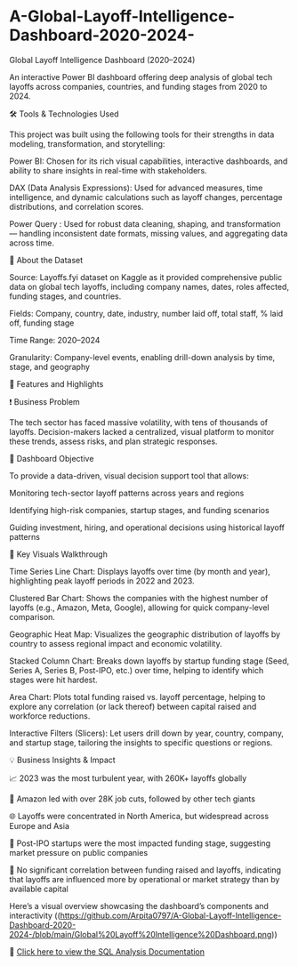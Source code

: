# A-Global-Layoff-Intelligence-Dashboard-2020-2024-

Global Layoff Intelligence Dashboard (2020–2024)

An interactive Power BI dashboard offering deep analysis of global tech layoffs across companies, countries, and funding stages from 2020 to 2024.

🛠 Tools & Technologies Used

This project was built using the following tools for their strengths in data modeling, transformation, and storytelling:

Power BI: Chosen for its rich visual capabilities, interactive dashboards, and ability to share insights in real-time with stakeholders.

DAX (Data Analysis Expressions): Used for advanced measures, time intelligence, and dynamic calculations such as layoff changes, percentage distributions, and correlation scores.

Power Query : Used for robust data cleaning, shaping, and transformation — handling inconsistent date formats, missing values, and aggregating data across time.


📂 About the Dataset

Source: Layoffs.fyi dataset on Kaggle as it provided comprehensive public data on global tech layoffs, including company names, dates, roles affected, funding stages, and countries.

Fields: Company, country, date, industry, number laid off, total staff, % laid off, funding stage

Time Range: 2020–2024

Granularity: Company-level events, enabling drill-down analysis by time, stage, and geography

🧩 Features and Highlights 

❗ Business Problem

The tech sector has faced massive volatility, with tens of thousands of layoffs. Decision-makers lacked a centralized, visual platform to monitor these trends, assess risks, and plan strategic responses.


🎯 Dashboard Objective

To provide a data-driven, visual decision support tool that allows:

Monitoring tech-sector layoff patterns across years and regions

Identifying high-risk companies, startup stages, and funding scenarios

Guiding investment, hiring, and operational decisions using historical layoff patterns


🧭 Key Visuals Walkthrough


Time Series Line Chart: Displays layoffs over time (by month and year), highlighting peak layoff periods in 2022 and 2023.

Clustered Bar Chart: Shows the companies with the highest number of layoffs (e.g., Amazon, Meta, Google), allowing for quick company-level comparison.

Geographic Heat Map: Visualizes the geographic distribution of layoffs by country to assess regional impact and economic volatility.

Stacked Column Chart: Breaks down layoffs by startup funding stage (Seed, Series A, Series B, Post-IPO, etc.) over time, helping to identify which stages were hit hardest.

Area Chart: Plots total funding raised vs. layoff percentage, helping to explore any correlation (or lack thereof) between capital raised and workforce reductions.

Interactive Filters (Slicers): Let users drill down by year, country, company, and startup stage, tailoring the insights to specific questions or regions.


💡 Business Insights & Impact


📈 2023 was the most turbulent year, with 260K+ layoffs globally

🏢 Amazon led with over 28K job cuts, followed by other tech giants

🌐 Layoffs were concentrated in North America, but widespread across Europe and Asia

🚀 Post-IPO startups were the most impacted funding stage, suggesting market pressure on public companies

💸 No significant correlation between funding raised and layoffs, indicating that layoffs are influenced more by operational or market strategy than by available capital


Here’s a visual overview showcasing the dashboard’s components and interactivity ((https://github.com/Arpita0797/A-Global-Layoff-Intelligence-Dashboard-2020-2024-/blob/main/Global%20Layoff%20Intelligence%20Dashboard.png))

🔗 [Click here to view the SQL Analysis Documentation](README_SQL.md)














